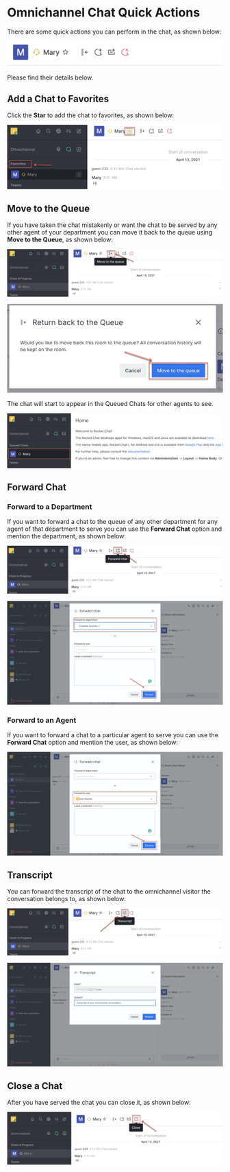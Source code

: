 # Omnichannel Chat Quick Actions

There are some quick actions you can perform in the chat, as shown below:

![](../../../../.gitbook/assets/image%20%28303%29.png)

Please find their details below.

## Add a Chat to Favorites

Click the **Star** to add the chat to favorites, as shown below:

![](../../../../.gitbook/assets/image%20%28186%29.png)

  

## Move to the Queue 

If you have taken the chat mistakenly or want the chat to be served by any other agent of your department you can move it back to the queue using **Move to the Queue**, as shown below:

![](../../../../.gitbook/assets/image%20%2819%29.png)

![](../../../../.gitbook/assets/image%20%28192%29.png)

The chat will start to appear in the Queued Chats for other agents to see.

![](../../../../.gitbook/assets/image%20%28294%29.png)

## Forward Chat

### Forward to a Department

If you want to forward a chat to the queue of any other department for any agent of that department to serve you can use the **Forward Chat** option and mention the department, as shown below:

![](../../../../.gitbook/assets/image%20%28308%29.png)

![](../../../../.gitbook/assets/image%20%28313%29.png)

### Forward to an Agent

If you want to forward a chat to a particular agent to serve you can use the **Forward Chat** option and mention the user, as shown below:

![](../../../../.gitbook/assets/image%20%28312%29.png)

## Transcript

You can forward the transcript of the chat to the omnichannel visitor the conversation belongs to, as shown below:

![](../../../../.gitbook/assets/image%20%28310%29.png)

![](../../../../.gitbook/assets/image%20%28311%29.png)

## Close a Chat

After you have served the chat you can close it, as shown below:

![](../../../../.gitbook/assets/image%20%28309%29.png)



